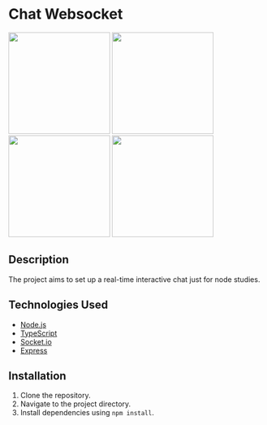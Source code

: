 # Chat Websocket

<code><img width="200px" src="https://upload.wikimedia.org/wikipedia/commons/d/d9/Node.js_logo.svg"></code>
<code><img width="200px" src="https://upload.wikimedia.org/wikipedia/commons/4/4c/Typescript_logo_2020.svg"></code>
<code><img width="200px" src="https://upload.wikimedia.org/wikipedia/commons/9/96/Socket-io.svg"></code>
<code><img width="200px" src="https://upload.wikimedia.org/wikipedia/commons/6/64/Expressjs.png"></code>


## Description

The project aims to set up a real-time interactive chat just for node studies.

## Technologies Used

- [Node.js](https://nodejs.org/)
- [TypeScript](https://www.typescriptlang.org/)
- [Socket.io](https://socket.io/)
- [Express](https://expressjs.com/)

## Installation

1. Clone the repository.
2. Navigate to the project directory.
3. Install dependencies using `npm install`.
